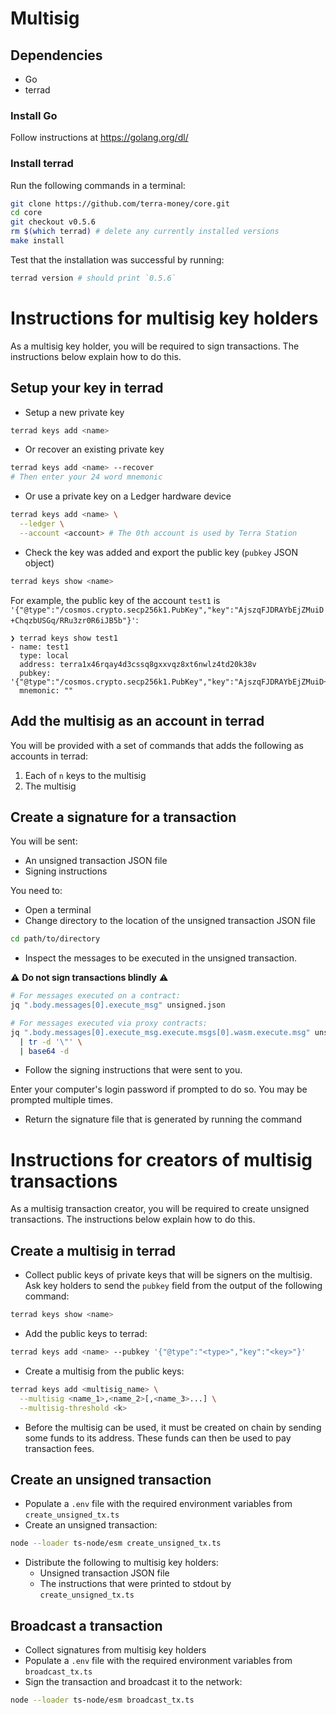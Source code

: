 # Multisig

## Dependencies

- Go
- terrad

### Install Go

Follow instructions at https://golang.org/dl/

### Install terrad

Run the following commands in a terminal:

```sh
git clone https://github.com/terra-money/core.git
cd core
git checkout v0.5.6
rm $(which terrad) # delete any currently installed versions
make install
```

Test that the installation was successful by running:

```sh
terrad version # should print `0.5.6`
```

# Instructions for multisig key holders

As a multisig key holder, you will be required to sign transactions.
The instructions below explain how to do this.

## Setup your key in terrad

- Setup a new private key

```sh
terrad keys add <name>
```

- Or recover an existing private key

```sh
terrad keys add <name> --recover
# Then enter your 24 word mnemonic
```

- Or use a private key on a Ledger hardware device

```sh
terrad keys add <name> \
  --ledger \
  --account <account> # The 0th account is used by Terra Station
```

- Check the key was added and export the public key (`pubkey` JSON object)

```sh
terrad keys show <name>
```

For example, the public key of the account `test1` is `'{"@type":"/cosmos.crypto.secp256k1.PubKey","key":"AjszqFJDRAYbEjZMuiD+ChqzbUSGq/RRu3zr0R6iJB5b"}'`:

```console
❯ terrad keys show test1
- name: test1
  type: local
  address: terra1x46rqay4d3cssq8gxxvqz8xt6nwlz4td20k38v
  pubkey: '{"@type":"/cosmos.crypto.secp256k1.PubKey","key":"AjszqFJDRAYbEjZMuiD+ChqzbUSGq/RRu3zr0R6iJB5b"}'
  mnemonic: ""
```

## Add the multisig as an account in terrad

You will be provided with a set of commands that adds the following as accounts in terrad:
1. Each of `n` keys to the multisig
2. The multisig

## Create a signature for a transaction

You will be sent:
- An unsigned transaction JSON file
- Signing instructions

You need to:
- Open a terminal
- Change directory to the location of the unsigned transaction JSON file

```sh
cd path/to/directory
```

- Inspect the messages to be executed in the unsigned transaction.

:warning: **Do not sign transactions blindly** :warning:

```sh
# For messages executed on a contract:
jq ".body.messages[0].execute_msg" unsigned.json

# For messages executed via proxy contracts:
jq ".body.messages[0].execute_msg.execute.msgs[0].wasm.execute.msg" unsigned.json \
  | tr -d '\"' \
  | base64 -d
```

- Follow the signing instructions that were sent to you.

Enter your computer's login password if prompted to do so. You may be prompted multiple times.

- Return the signature file that is generated by running the command

# Instructions for creators of multisig transactions

As a multisig transaction creator, you will be required to create unsigned transactions.
The instructions below explain how to do this.

## Create a multisig in terrad

- Collect public keys of private keys that will be signers on the multisig.
Ask key holders to send the `pubkey` field from the output of the following command:

```sh
terrad keys show <name>
```

- Add the public keys to terrad:

```sh
terrad keys add <name> --pubkey '{"@type":"<type>","key":"<key>"}'
```

- Create a multisig from the public keys:

```sh
terrad keys add <multisig_name> \
  --multisig <name_1>,<name_2>[,<name_3>...] \
  --multisig-threshold <k>
```

- Before the multisig can be used, it must be created on chain by sending some funds to its address.
These funds can then be used to pay transaction fees.

## Create an unsigned transaction

- Populate a `.env` file with the required environment variables from `create_unsigned_tx.ts`
- Create an unsigned transaction:

```sh
node --loader ts-node/esm create_unsigned_tx.ts
```

- Distribute the following to multisig key holders:
  - Unsigned transaction JSON file
  - The instructions that were printed to stdout by `create_unsigned_tx.ts`

## Broadcast a transaction

- Collect signatures from multisig key holders
- Populate a `.env` file with the required environment variables from `broadcast_tx.ts`
- Sign the transaction and broadcast it to the network:

```sh
node --loader ts-node/esm broadcast_tx.ts
```
